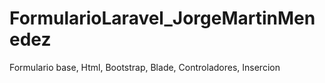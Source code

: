 # FormularioLaravel_JorgeMartinMenedez
Formulario base, Html, Bootstrap, Blade, Controladores, Insercion
